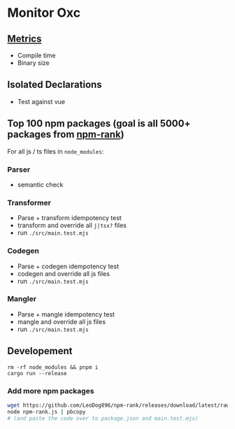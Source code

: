 # Monitor Oxc

## [Metrics](https://oxc-project.github.io/monitor-oxc/metrics)

* Compile time
* Binary size

## Isolated Declarations

* Test against vue

## Top 100 npm packages (goal is all 5000+ packages from [npm-rank](https://github.com/LeoDog896/npm-rank))


For all js / ts files in `node_modules`:

### Parser

* semantic check

### Transformer

* Parse + transform idempotency test
* transform and override all `j|tsx?` files
* run `./src/main.test.mjs`

### Codegen

* Parse + codegen idempotency test
* codegen and override all js files
* run `./src/main.test.mjs`

### Mangler

* Parse + mangle idempotency test
* mangle and override all js files
* run `./src/main.test.mjs`


## Developement

```
rm -rf node_modules && pnpm i
cargo run --release
```

### Add more npm packages

```bash
wget https://github.com/LeoDog896/npm-rank/releases/download/latest/raw.json
node npm-rank.js | pbcopy
# (and paste the code over to package.json and main.test.mjs)
```
